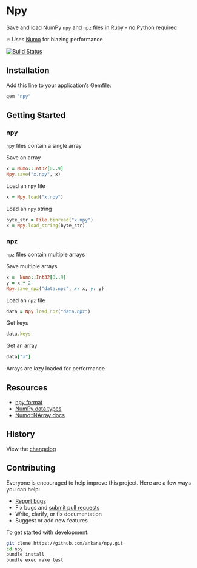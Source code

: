 # Npy

Save and load NumPy `npy` and `npz` files in Ruby - no Python required

:fire: Uses [Numo](https://github.com/ruby-numo/numo-narray) for blazing performance

[![Build Status](https://github.com/ankane/npy/actions/workflows/build.yml/badge.svg)](https://github.com/ankane/npy/actions)

## Installation

Add this line to your application’s Gemfile:

```ruby
gem "npy"
```

## Getting Started

### npy

`npy` files contain a single array

Save an array

```ruby
x = Numo::Int32[0..9]
Npy.save("x.npy", x)
```

Load an `npy` file

```ruby
x = Npy.load("x.npy")
```

Load an `npy` string

```ruby
byte_str = File.binread("x.npy")
x = Npy.load_string(byte_str)
```

### npz

`npz` files contain multiple arrays

Save multiple arrays

```ruby
x =  Numo::Int32[0..9]
y = x * 2
Npy.save_npz("data.npz", x: x, y: y)
```

Load an `npz` file

```ruby
data = Npy.load_npz("data.npz")
```

Get keys

```ruby
data.keys
```

Get an array

```ruby
data["x"]
```

Arrays are lazy loaded for performance

## Resources

- [npy format](https://docs.scipy.org/doc/numpy/reference/generated/numpy.lib.format.html#module-numpy.lib.format)
- [NumPy data types](https://docs.scipy.org/doc/numpy/user/basics.types.html)
- [Numo::NArray docs](https://ruby-numo.github.io/narray/narray/Numo/NArray.html)

## History

View the [changelog](https://github.com/ankane/npy/blob/master/CHANGELOG.md)

## Contributing

Everyone is encouraged to help improve this project. Here are a few ways you can help:

- [Report bugs](https://github.com/ankane/npy/issues)
- Fix bugs and [submit pull requests](https://github.com/ankane/npy/pulls)
- Write, clarify, or fix documentation
- Suggest or add new features

To get started with development:

```sh
git clone https://github.com/ankane/npy.git
cd npy
bundle install
bundle exec rake test
```
